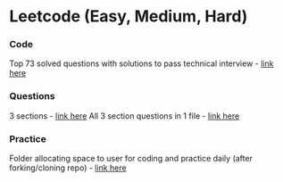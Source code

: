# Leetcode (Easy, Medium, Hard)

### Code
Top 73 solved questions with solutions to pass technical interview - [link here](https://github.com/coderzparadise/Algorithm/tree/main/Leetcode/code)

### Questions
3 sections - [link here](https://github.com/coderzparadise/Algorithm/tree/main/Leetcode/questions)
All 3 section questions in 1 file - [link here](https://github.com/coderzparadise/Algorithm/blob/main/ALL_LEETCODE_QUESTIONS)

### Practice
Folder allocating space to user for coding and practice daily (after forking/cloning repo) - [link here](https://github.com/coderzparadise/Algorithm)

